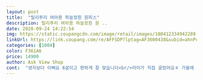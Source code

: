 ```yaml
---
layout: post 
title:  "릴리푸리 여아용 하늘정원 원피스" 
description: 릴리푸리 여아용 하늘정원 원 ..
date: 2020-09-24 14:22:54 
img: https://static.coupangcdn.com/image/retail/images/180412334942289-57f2c24f-b536-4df1-b1de-f211d9479903.jpg 
linkUrl: https://link.coupang.com/re/AFFSDP?lptag=AF3600438&subid=ahnPublicAsk&pageKey=1909319457&itemId=3241969391&vendorItemId=71229158680&traceid=V0-113-eae1819a98374917 
categories: [1004] 
color: F361A6 
price: 14900 
author: Ask View Shop 
cont:  "생각보다 이뻐요 6살이고 편하게 잘 맞습니다<br/>아이가 직접 골랐어요ㅎ 가을에 입기 딱 좋은 두께감이에요<br/>" 
---
```


